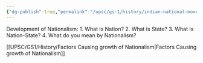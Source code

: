 ```yaml
---
{"dg-publish":true,"permalink":"/upsc/gs-1/history/indian-national-movement/","dgHomeLink":true,"dgPassFrontmatter":false}
---
```


Development of Nationalism: 
	1. What is Nation?
	2. What is State?
	3. What is Nation-State?
	4. What do you mean by Nationalism?

[[UPSC/GS1/History/Factors Causing growth of Nationalism|Factors Causing growth of Nationalism]]
